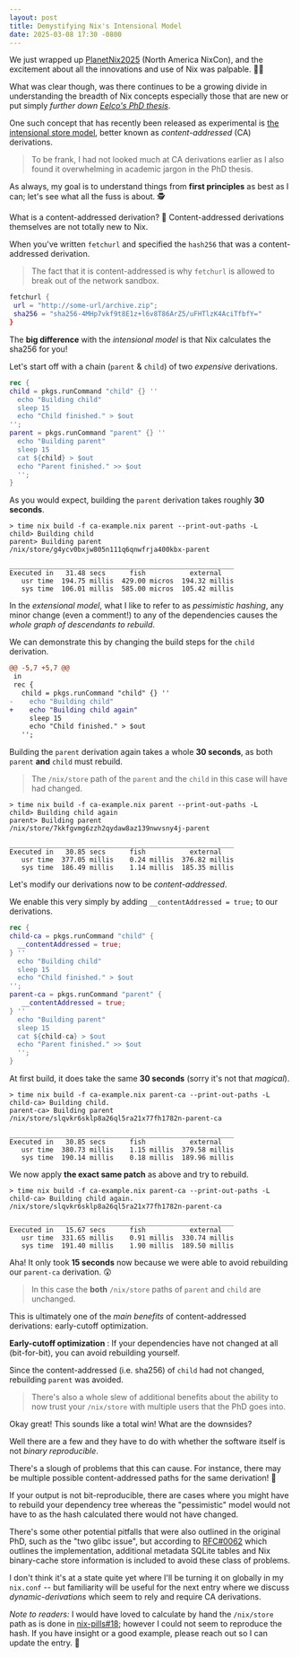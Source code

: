 ```yaml
---
layout: post
title: Demystifying Nix's Intensional Model
date: 2025-03-08 17:30 -0800
---
```


We just wrapped up [PlanetNix2025](https://planetnix.com/) (North America NixCon), and the excitement about all the innovations and use of Nix was palpable. 💆🏻

What was clear though, was there continues to be a growing divide in understanding the breadth of Nix concepts especially those that are new or put simply _further down [Eelco's PhD thesis](https://edolstra.github.io/pubs/phd-thesis.pdf)_.

One such concept that has recently been released as experimental is [the intensional store model](https://edolstra.github.io/pubs/phd-thesis.pdf#page=143.13), better known as _content-addressed_ (CA) derivations.

> To be frank, I had not looked much at CA derivations earlier as I also found it overwhelming in academic jargon in the PhD thesis.

As always, my goal is to understand things from **first principles** as best as I can; let's see what all the fuss is about. 🕵️

What is a content-addressed derivation? 🤔
Content-addressed derivations themselves are not totally new to Nix.

When you've written `fetchurl` and specified the `hash256` that was a content-addressed derivation.

> The fact that it is content-addressed is why `fetchurl` is allowed to break out of the network sandbox.

```nix
fetchurl {
 url = "http://some-url/archive.zip";
 sha256 = "sha256-4MHp7vkf9t8E1z+l6v8T86ArZ5/uFHTlzK4AciTfbfY="
}
```

The **big difference** with the _intensional model_ is that Nix calculates the sha256 for you!

Let's start off with a chain (`parent` & `child`) of two _expensive_ derivations.

```nix
rec { 
child = pkgs.runCommand "child" {} ''
  echo "Building child"
  sleep 15
  echo "Child finished." > $out
'';
parent = pkgs.runCommand "parent" {} ''
  echo "Building parent"
  sleep 15
  cat ${child} > $out
  echo "Parent finished." >> $out
  '';
}
```

As you would expect, building the `parent` derivation takes roughly **30 seconds**.

```console
> time nix build -f ca-example.nix parent --print-out-paths -L
child> Building child
parent> Building parent
/nix/store/g4ycv0bxjw805n111q6qnwfrja400kbx-parent

________________________________________________________
Executed in   31.48 secs      fish           external
   usr time  194.75 millis  429.00 micros  194.32 millis
   sys time  106.01 millis  585.00 micros  105.42 millis
```

In the _extensional model_, what I like to refer to as _pessimistic hashing_, any minor change (even a comment!) to any of the dependencies causes the _whole graph of descendants to rebuild_.

We can demonstrate this by changing the build steps for the `child` derivation.

```patch
@@ -5,7 +5,7 @@
 in
 rec { 
   child = pkgs.runCommand "child" {} ''
-    echo "Building child"
+    echo "Building child again"
     sleep 15
     echo "Child finished." > $out
   '';
```

Building the `parent` derivation again takes a whole **30 seconds**, as both `parent` **and** `child` must rebuild.

> The `/nix/store` path of the `parent` and the `child` in this case will have had changed.

```console
> time nix build -f ca-example.nix parent --print-out-paths -L
child> Building child again
parent> Building parent
/nix/store/7kkfgvmg6zzh2qydaw8az139nwvsny4j-parent

________________________________________________________
Executed in   30.85 secs      fish           external
   usr time  377.05 millis    0.24 millis  376.82 millis
   sys time  186.49 millis    1.14 millis  185.35 millis
```

Let's modify our derivations now to be _content-addressed_.

We enable this very simply by adding `__contentAddressed = true;` to our derivations.

```nix
rec { 
child-ca = pkgs.runCommand "child" {
  __contentAddressed = true;
} ''
  echo "Building child"
  sleep 15
  echo "Child finished." > $out
'';
parent-ca = pkgs.runCommand "parent" {
   __contentAddressed = true;
} ''
  echo "Building parent"
  sleep 15
  cat ${child-ca} > $out
  echo "Parent finished." >> $out
  '';
}
```

At first build, it does take the same **30 seconds** (sorry it's not that _magical_).

```console
> time nix build -f ca-example.nix parent-ca --print-out-paths -L
child-ca> Building child.
parent-ca> Building parent
/nix/store/slqvkr6sklp8a26ql5ra21x77fh1782n-parent-ca

________________________________________________________
Executed in   30.85 secs      fish           external
   usr time  380.73 millis    1.15 millis  379.58 millis
   sys time  190.14 millis    0.18 millis  189.96 millis
```

We now apply **the exact same patch** as above and try to rebuild.

```console
> time nix build -f ca-example.nix parent-ca --print-out-paths -L
child-ca> Building child again.
/nix/store/slqvkr6sklp8a26ql5ra21x77fh1782n-parent-ca

________________________________________________________
Executed in   15.67 secs      fish           external
   usr time  331.65 millis    0.91 millis  330.74 millis
   sys time  191.40 millis    1.90 millis  189.50 millis
```

Aha! It only took **15 seconds** now because we were able to avoid rebuilding our `parent-ca` derivation. 😲

> In this case the **both** `/nix/store` paths of `parent` and `child` are unchanged.

This is ultimately one of the _main benefits_ of content-addressed derivations: early-cutoff optimization.

**Early-cutoff optimization**
: If your dependencies have not changed at all (bit-for-bit), you can avoid rebuilding yourself.

Since the content-addressed (i.e. sha256) of `child` had not changed, rebuilding `parent` was avoided.

> There's also a whole slew of additional benefits about the ability to now trust your `/nix/store` with multiple users that the PhD goes into.

Okay great! This sounds like a total win! What are the downsides?

Well there are a few and they have to do with whether the software itself is not _binary reproducible_.

There's a slough of problems that this can cause. For instance, there may be multiple possible content-addressed paths for the same derivation! 🤯

If your output is not bit-reproducible, there are cases where you might have to rebuild your dependency tree whereas the "pessimistic" model would not have to as the hash calculated there would not have changed.

There's some other potential pitfalls that were also outlined in the original PhD, such as the "two glibc issue", but according to [RFC#0062](https://github.com/tweag/rfcs/blob/cas-rfc/rfcs/0062-content-addressed-paths.md) which outlines the implementation, additional metadata SQLite tables and Nix binary-cache store information is included to avoid these class of problems.

I don't think it's at a state quite yet where I'll be turning it on globally in my `nix.conf` -- but familiarity will be useful for the next entry where we discuss _dynamic-derivations_ which seem to rely and require CA derivations.

_Note to readers:_ I would have loved to calculate by hand the `/nix/store` path as is done in [nix-pills#18](https://nixos.org/guides/nix-pills/18-nix-store-paths.html); however I could not seem to reproduce the hash. If you have insight or a good example, please reach out so I can update the entry. 🙏